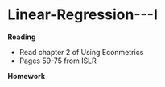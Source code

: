 # Linear-Regression---I

**Reading**

- Read chapter 2 of Using Econmetrics 
- Pages 59-75 from ISLR

**Homework**
